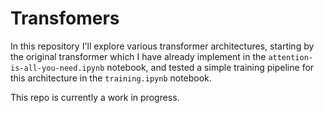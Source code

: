# Transfomers

In this repository I'll explore various transformer architectures, starting by the original transformer which I have already implement in the `attention-is-all-you-need.ipynb` notebook, and tested a simple training pipeline for this architecture in the `training.ipynb` notebook.

This repo is currently a work in progress.
